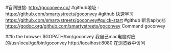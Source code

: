#官网链接: http://goconvey.co/
#github地址 : https://github.com/smartystreets/goconvey
#github  快速学习 https://github.com/smartystreets/goconvey#quick-start
#github  断言api文档 https://godoc.org/github.com/smartystreets/goconvey  Command goconvey

##In the browser
$GOPATH/bin/goconvey   我自己mac电脑对应的/usr/local/go/bin/goconvey
http://localhost:8080  在浏览器中访问